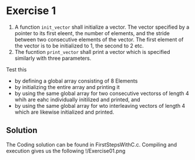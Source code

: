# Exercise 1
1. A function `init_vector` shall initialize a vector. The vector specified by a pointer to its first eleent, the number of elements, and the stride between two consecutive elements of the vector. The first element of the vector is to be initialized to 1, the second to 2 etc. 
2. The fucntion `print_vector` shall print a vector which is specified similarly with three parameters.

Test this 
* by defining a global array consisting of 8 Elements
* by initializing the entire array and printing it
* by using the same global array for two consecutive vectorss of length 4 whih are eahc individually initilized and printed, and
* by using the same global array for wto interleaving vectors of length 4 which are likewise initialized and printed. 


## Solution 
The Coding solution can be found in FirstStepsWithC.c. Compiling and execution gives us the following
!/Exercise01.png
